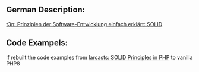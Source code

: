 
## German Description: 
[t3n: Prinzipien der Software-Entwicklung einfach erklärt: SOLID](https://t3n.de/news/prinzipien-software-entwicklung-solid-615556/#:~:text=Dieses%20Prinzip%20besagt%2C%20dass%20Klassen,trotzdem%20die%20Funktionalit%C3%A4t%20der%20Software.)

## Code Exampels: 
if rebuilt the code examples from [larcasts: SOLID Principles in PHP](https://laracasts.com/series/solid-principles-in-php)
to vanilla PHP8
